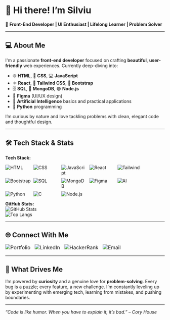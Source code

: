 # 👋 Hi there! I’m Silviu

🎯 **Front-End Developer | UI Enthusiast | Lifelong Learner | Problem Solver**

---

## 💻 About Me

I'm a passionate **front-end developer** focused on crafting **beautiful**, **user-friendly** web experiences. Currently deep-diving into:

- 🌐 **HTML**, 🎨 **CSS**, 💻 **JavaScript**  
- ⚛️ **React**, 💨 **Tailwind CSS**, 🎨 **Bootstrap**  
- 🗄️ **SQL**, 🍃 **MongoDB**, 🟢 **Node.js**  
- 🎨 **Figma** (UI/UX design)  
- 🤖 **Artificial Intelligence** basics and practical applications  
- 🐍 **Python** programming  

I’m curious by nature and love tackling problems with clean, elegant code and thoughtful design.

---

## 🛠️ Tech Stack & Stats

**Tech Stack:**  
<p align="left" style="display: flex; flex-wrap: wrap; gap: 8px; max-width: 600px;">
  <img alt="HTML" src="https://img.shields.io/badge/HTML5-E34F26?style=flat&logo=html5&logoColor=white" style="flex: 0 0 16%; max-width: 16%;" />
  <img alt="CSS" src="https://img.shields.io/badge/CSS3-1572B6?style=flat&logo=css3&logoColor=white" style="flex: 0 0 16%; max-width: 16%;" />
  <img alt="JavaScript" src="https://img.shields.io/badge/JavaScript-F7DF1E?style=flat&logo=javascript&logoColor=black" style="flex: 0 0 16%; max-width: 16%;" />
  <img alt="React" src="https://img.shields.io/badge/React-20232A?style=flat&logo=react&logoColor=61DAFB" style="flex: 0 0 16%; max-width: 16%;" />
  <img alt="Tailwind" src="https://img.shields.io/badge/Tailwind_CSS-38B2AC?style=flat&logo=tailwind-css&logoColor=white" style="flex: 0 0 16%; max-width: 16%;" />
  <img alt="Bootstrap" src="https://img.shields.io/badge/Bootstrap-563D7C?style=flat&logo=bootstrap&logoColor=white" style="flex: 0 0 16%; max-width: 16%;" />

  <img alt="SQL" src="https://img.shields.io/badge/SQL-4479A1?style=flat&logo=mysql&logoColor=white" style="flex: 0 0 16%; max-width: 16%;" />
  <img alt="MongoDB" src="https://img.shields.io/badge/MongoDB-47A248?style=flat&logo=mongodb&logoColor=white" style="flex: 0 0 16%; max-width: 16%;" />
  <img alt="Figma" src="https://img.shields.io/badge/Figma-F24E1E?style=flat&logo=figma&logoColor=white" style="flex: 0 0 16%; max-width: 16%;" />
  <img alt="AI" src="https://img.shields.io/badge/Artificial_Intelligence-FF6F61?style=flat&logo=tensorflow&logoColor=white" style="flex: 0 0 16%; max-width: 16%;" />
  <img alt="Python" src="https://img.shields.io/badge/Python-3776AB?style=flat&logo=python&logoColor=white" style="flex: 0 0 16%; max-width: 16%;" />
  <img alt="C" src="https://img.shields.io/badge/C-00599C?style=flat&logo=c&logoColor=white" style="flex: 0 0 16%; max-width: 16%;" />
  <img alt="Node.js" src="https://img.shields.io/badge/Node.js-339933?style=flat&logo=node.js&logoColor=white" style="flex: 0 0 16%; max-width: 16%;" />
</p>

**GitHub Stats:**  
![GitHub Stats](https://github-readme-stats.vercel.app/api?username=Miron-Silviu&show_icons=true&theme=react&hide_border=true&hide_title=true)  
![Top Langs](https://github-readme-stats.vercel.app/api/top-langs/?username=Miron-Silviu&layout=compact&theme=react&hide_border=true)

---

## 🌐 Connect With Me

<p style="display:flex; flex-wrap:wrap; gap:14px; align-items:center; font-size:1rem;">
  <a href="https://your-portfolio-url.com" target="_blank" rel="noopener" style="text-decoration:none;">
    <img alt="Portfolio" src="https://img.shields.io/badge/Portfolio-Website-purple?style=for-the-badge&logo=google-chrome&logoColor=white" />
  </a>
  <a href="https://www.linkedin.com/in/your-linkedin-username" target="_blank" rel="noopener" style="text-decoration:none;">
    <img alt="LinkedIn" src="https://img.shields.io/badge/LinkedIn-Silviu-blue?style=for-the-badge&logo=linkedin&logoColor=white" />
  </a>
  <a href="https://www.hackerrank.com/silviuumiron" target="_blank" rel="noopener" style="text-decoration:none;">
    <img alt="HackerRank" src="https://img.shields.io/badge/HackerRank-Silviu-green?style=for-the-badge&logo=hackerrank&logoColor=white" />
  </a>
  <a href="mailto:your.email@example.com" style="text-decoration:none;" target="_blank" rel="noopener">
    <img alt="Email" src="https://img.shields.io/badge/Email-Contact-D14836?style=for-the-badge&logo=gmail&logoColor=white" />
  </a>
</p>

---

## 🎯 What Drives Me

I’m powered by **curiosity** and a genuine love for **problem-solving**. Every bug is a puzzle; every feature, a new challenge. I’m constantly leveling up by experimenting with emerging tech, learning from mistakes, and pushing boundaries.

---

_“Code is like humor. When you have to explain it, it’s bad.” – Cory House_
